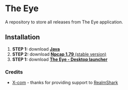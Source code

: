 # The Eye
A repository to store all releases from The Eye application.

## Installation

1. **STEP 1:** download [__Java__](https://www.java.com/en/download/)
2. **STEP 2:** download [__Npcap 1.79__ (stable version)](https://npcap.com/dist/npcap-1.79.exe)
3. **STEP 1:** download [__The Eye - Desktop launcher__](https://github.com/Devwarlt/the-eye-resources/releases/download/v1.0.0-alpha6/The.Eye.-.Installer.exe)

### Credits
- [X-com](https://github.com/X-com) - thanks for providing support to [RealmShark](https://github.com/X-com/RealmShark)
